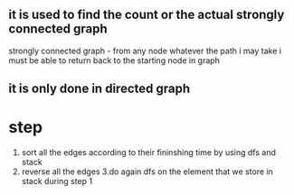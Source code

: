 ## it is used to find the count or the actual strongly connected graph

strongly connected graph - from any node whatever the path i may take i must be able to return back to the starting node in graph

## it is only done in directed graph

# step
1. sort all the edges according to their fininshing time by using dfs and stack
2. reverse all the edges
3.do again dfs on the element that we store in stack during step 1